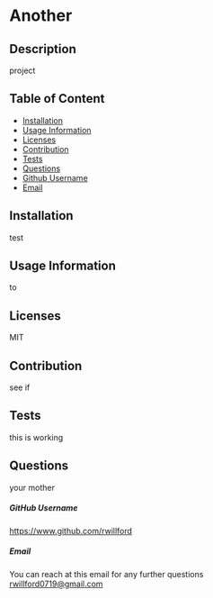 # Another

  ## Description
  project

  ## Table of Content
  * [Installation](#Installation)
  * [Usage Information](#UsageInformation)
  * [Licenses](#Licenses)
  * [Contribution](#Contribution)
  * [Tests](#Tests)
  * [Questions](#Questions)
  * [Github Username](#Github)
  * [Email](#Email)
   
  ## Installation
  test

  ## Usage Information
  to

  ## Licenses
  MIT 

  ## Contribution
  see if

  ## Tests
  this is working

  ## Questions
  your mother

  ##### GitHub Username
  https://www.github.com/rwillford

  ##### Email
  You can reach at this email for any further questions
  rwillford0719@gmail.com
